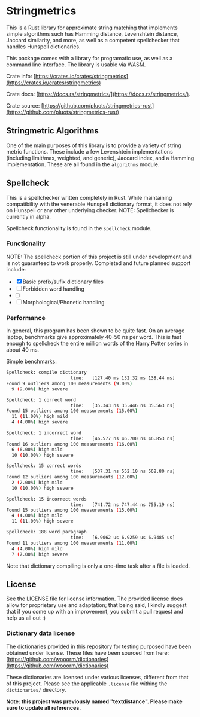# Stringmetrics

This is a Rust library for approximate string matching that implements simple
algorithms such has Hamming distance, Levenshtein distance, Jaccard similarity,
and more, as well as a competent spellchecker that handles Hunspell
dictionaries.

This package comes with a library for programatic use, as well as a command line
interface. The library is usable via WASM.

Crate info:
[https://crates.io/crates/stringmetrics](https://crates.io/crates/stringmetrics)

Crate docs:
[https://docs.rs/stringmetrics/](https://docs.rs/stringmetrics/).

Crate source:
[https://github.com/pluots/stringmetrics-rust](https://github.com/pluots/stringmetrics-rust)


## Stringmetric Algorithms

One of the main purposes of this library is to provide a variety of string
metric functions. These include a few Levenshtein implementations (including
limit/max, weighted, and generic), Jaccard index, and a Hamming implementation.
These are all found in the `algorithms` module.


## Spellcheck

This is a spellchecker written completely in Rust. While maintaining
compatibility with the venerable Hunspell dictionary format, it does not rely on
Hunspell or any other underlying checker. NOTE: Spellchecker is currently in
alpha.

Spellcheck functionality is found in the `spellcheck` module.

### Functionality

NOTE: The spellcheck portion of this project is still under development and is
not guaranteed to work properly. Completed and future planned support include:

- [x] Basic prefix/sufix dictionary files
- [ ] Forbidden word handling
- [ ]
- [ ] Morphological/Phonetic handling

### Performance

In general, this program has been shown to be quite fast. On an average laptop,
benchmarks give approximately 40-50 ns per word. This is fast enough to
spellcheck the entire million words of the Harry Potter series in about 40 ms.

<!-- In fact, it actually beats Hunspell in a simple spellcheck test on a very large
file. There is no guarantee that this performance will stay however, after
adding fuller features.

```bash
time hunspell -d dictionaries/en -l < tests/files/odyssey.txt > /dev/null
1.25s user 0.01s system 95% cpu 1.325 total

time ./target/release/stringmetrics spell -d dictionaries/en < tests/files/odyssey.txt > /dev/null
0.17s user 0.01s system 91% cpu 0.199 total
``` -->

Simple benchmarks:

```bash
Spellcheck: compile dictionary
                        time:   [127.40 ms 132.32 ms 138.44 ms]
Found 9 outliers among 100 measurements (9.00%)
  9 (9.00%) high severe

Spellcheck: 1 correct word
                        time:   [35.343 ns 35.446 ns 35.563 ns]
Found 15 outliers among 100 measurements (15.00%)
  11 (11.00%) high mild
  4 (4.00%) high severe

Spellcheck: 1 incorrect word
                        time:   [46.577 ns 46.700 ns 46.853 ns]
Found 16 outliers among 100 measurements (16.00%)
  6 (6.00%) high mild
  10 (10.00%) high severe

Spellcheck: 15 correct words
                        time:   [537.31 ns 552.10 ns 568.80 ns]
Found 12 outliers among 100 measurements (12.00%)
  2 (2.00%) high mild
  10 (10.00%) high severe

Spellcheck: 15 incorrect words
                        time:   [741.72 ns 747.44 ns 755.19 ns]
Found 15 outliers among 100 measurements (15.00%)
  4 (4.00%) high mild
  11 (11.00%) high severe

Spellcheck: 188 word paragraph
                        time:   [6.9062 us 6.9259 us 6.9485 us]
Found 11 outliers among 100 measurements (11.00%)
  4 (4.00%) high mild
  7 (7.00%) high severe
```

Note that dictionary compiling is only a one-time task after a file is loaded.

## License

See the LICENSE file for license information. The provided license does allow
for proprietary use and adaptation; that being said, I kindly suggest that if
you come up with an improvement, you submit a pull request and help us all out
:)

### Dictionary data license

The dictionaries provided in this repository for testing purposed have been
obtained under license. These files have been sourced from here:
[https://github.com/wooorm/dictionaries](https://github.com/wooorm/dictionaries)

These dictionaries are licensed under various licenses, different from that of
this project. Please see the applicable `.license` file withing the
`dictionaries/` directory.

**Note: this project was previously named "textdistance". Please make sure to
update all references.**

